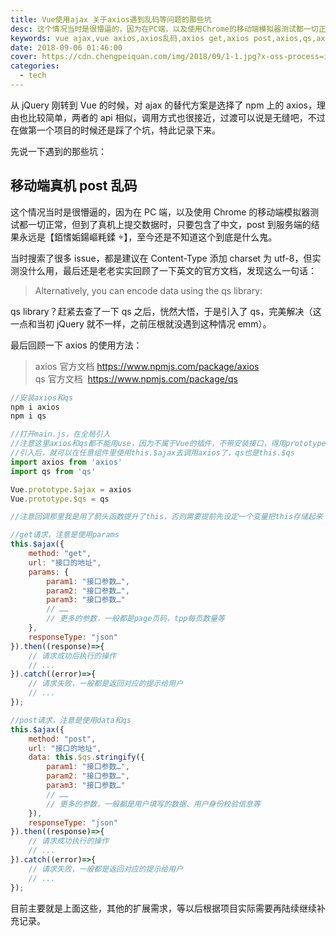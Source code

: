 ```yaml
---
title: Vue使用ajax 关于axios遇到乱码等问题的那些坑
desc: 这个情况当时是很懵逼的，因为在PC端，以及使用Chrome的移动端模拟器测试都一切正常，但到了真机上提交数据时，只要包含了中文，post到服务端的结果永远是【銆愭姤鍚嶇粍鍒】，这个至今还是不知道到底是什么鬼。
keywords: vue ajax,vue axios,axios乱码,axios get,axios post,axios,qs,axios qs
date: 2018-09-06 01:46:00
cover: https://cdn.chengpeiquan.com/img/2018/09/1-1.jpg?x-oss-process=image/interlace,1
categories:
  - tech
---
```


从 jQuery 刚转到 Vue 的时候，对 ajax 的替代方案是选择了 npm 上的 axios，理由也比较简单，两者的 api 相似，调用方式也很接近，过渡可以说是无缝吧，不过在做第一个项目的时候还是踩了个坑，特此记录下来。

先说一下遇到的那些坑：

## 移动端真机 post 乱码

这个情况当时是很懵逼的，因为在 PC 端，以及使用 Chrome 的移动端模拟器测试都一切正常，但到了真机上提交数据时，只要包含了中文，post 到服务端的结果永远是【銆愭姤鍚嶇粍鍒 】，至今还是不知道这个到底是什么鬼。

当时搜索了很多 issue，都是建议在 Content-Type 添加 charset 为 utf-8，但实测没什么用，最后还是老老实实回顾了一下英文的官方文档，发现这么一句话：

> Alternatively, you can encode data using the qs library:

qs library？赶紧去查了一下 qs 之后，恍然大悟，于是引入了 qs，完美解决（这一点和当初 jQuery 就不一样，之前压根就没遇到这种情况 emm）。

最后回顾一下 axios 的使用方法：

> axios 官方文档 https://www.npmjs.com/package/axios<br>
> qs 官方文档  https://www.npmjs.com/package/qs

```javascript
//安装axios和qs
npm i axios
npm i qs

//打开main.js，在全局引入
//注意这里axios和qs都不能用use，因为不属于Vue的插件，不带安装接口，得用prototype原型引入
//引入后，就可以在任意组件里使用this.$ajax去调用axios了，qs也是this.$qs
import axios from 'axios'
import qs from 'qs'

Vue.prototype.$ajax = axios
Vue.prototype.$qs = qs

//注意回调那里我是用了箭头函数提升了this，否则需要提前先设定一个变量把this存储起来

//get请求，注意是使用params
this.$ajax({
	method: "get",
	url: "接口的地址",
	params: {
		param1: "接口参数…",
		param2: "接口参数…",
		param3: "接口参数…"
		// ……
		// 更多的参数，一般都是page页码，tpp每页数量等
	},
	responseType: "json"
}).then((response)=>{
	// 请求成功后执行的操作
	// ...
}).catch((error)=>{
	// 请求失败，一般都是返回对应的提示给用户
	// ...
});

//post请求，注意是使用data和qs
this.$ajax({
	method: "post",
	url: "接口的地址",
	data: this.$qs.stringify({
		param1: "接口参数…",
		param2: "接口参数…",
		param3: "接口参数…"
		// ……
		// 更多的参数，一般都是用户填写的数据、用户身份校验信息等
	}),
	responseType: "json"
}).then((response)=>{
	// 请求成功执行的操作
	// ...
}).catch((error)=>{
	// 请求失败，一般都是返回对应的提示给用户
	// ...
});
```

目前主要就是上面这些，其他的扩展需求，等以后根据项目实际需要再陆续继续补充记录。
